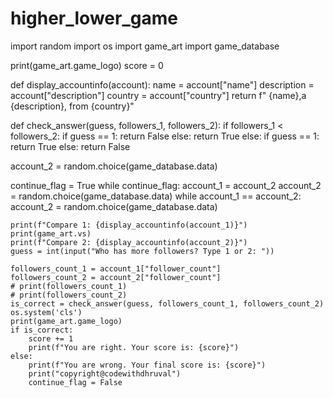 # higher_lower_game
import random
import os
import game_art
import game_database

print(game_art.game_logo)
score = 0


def display_accountinfo(account):
    name = account["name"]
    description = account["description"]
    country = account["country"]
    return f" {name},a {description}, from {country}"


def check_answer(guess, followers_1, followers_2):
    if followers_1 < followers_2:
        if guess == 1:
            return False
        else:
            return True
    else:
        if guess == 1:
            return True
        else:
            return False


account_2 = random.choice(game_database.data)

continue_flag = True
while continue_flag:
    account_1 = account_2
    account_2 = random.choice(game_database.data)
    while account_1 == account_2:
        account_2 = random.choice(game_database.data)

    print(f"Compare 1: {display_accountinfo(account_1)}")
    print(game_art.vs)
    print(f"Compare 2: {display_accountinfo(account_2)}")
    guess = int(input("Who has more followers? Type 1 or 2: "))

    followers_count_1 = account_1["follower_count"]
    followers_count_2 = account_2["follower_count"]
    # print(followers_count_1)
    # print(followers_count_2)
    is_correct = check_answer(guess, followers_count_1, followers_count_2)
    os.system('cls')
    print(game_art.game_logo)
    if is_correct:
        score += 1
        print(f"You are right. Your score is: {score}")
    else:
        print(f"You are wrong. Your final score is: {score}")
        print("copyright@codewithdhruval")
        continue_flag = False
